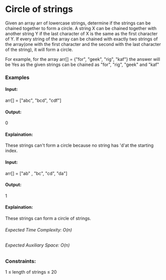 # Circle of strings
Given an array arr of lowercase strings, determine if the strings can be chained together to form a circle.
A string X can be chained together with another string Y if the last character of X is the same as the first character of Y. If every string of the array can be chained with exactly two strings of the array(one with the first character and the second with the last character of the string), it will form a circle.

For example, for the array arr[] = {"for", "geek", "rig", "kaf"} the answer will be Yes as the given strings can be chained as "for", "rig", "geek" and "kaf"

### Examples
#### Input:
arr[] = ["abc", "bcd", "cdf"]
#### Output: 
0
#### Explaination: 
These strings can't form a circle because no string has 'd'at the starting index.

#### Input: 
arr[] = ["ab" , "bc", "cd", "da"]
#### Output: 
1
#### Explaination:
These strings can form a circle of strings.

###### Expected Time Complexity: O(n)
###### Expected Auxiliary Space: O(n)

### Constraints: 
1 ≤ length of strings ≤ 20

